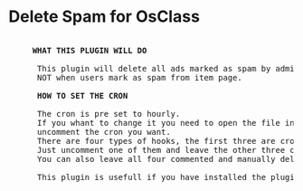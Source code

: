 Delete Spam for OsClass
=======================
<pre> 
     <strong>WHAT THIS PLUGIN WILL DO</strong><br/>
      This plugin will delete all ads marked as spam by admin or, if you are using SpamKiller plugin, when the plugin mark the ad as spam,
      NOT when users mark as spam from item page.
      
      <strong>HOW TO SET THE CRON</strong><br/>      
      The cron is pre set to hourly.
      If you whant to change it you need to open the file index.php of the plugin and find //HOOKS FOR CRON at the end of the page then
      uncomment the cron you want.
      There are four types of hooks, the first three are cron releted, the fourth don't use cron, but delete the ad as soon is marked as spam.
      Just uncomment one of them and leave the other three commented to avoid server load.
      You can also leave all four commented and manually delete the spam.
      
      This plugin is usefull if you have installed the plugin SpamKiller.
      </pre>
